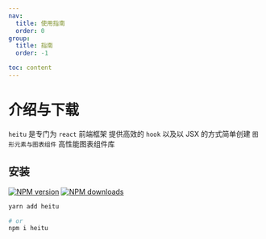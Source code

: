 ```yaml
---
nav:
  title: 使用指南
  order: 0
group:
  title: 指南
  order: -1

toc: content
---
```


# 介绍与下载

`heitu` 是专门为 `react` 前端框架 提供高效的 `hook` 以及以 JSX 的方式简单创建 `图形元素与图表组件` 高性能图表组件库

## 安装

[![NPM version](https://img.shields.io/npm/v/heitu-hook.svg?style=flat)](https://npmjs.org/package/heitu-hook)
[![NPM downloads](http://img.shields.io/npm/dm/heitu-hook.svg?style=flat)](https://npmjs.org/package/heitu-hook)

```bash
yarn add heitu

# or
npm i heitu
```

